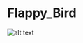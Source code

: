 # Flappy_Bird

![alt text](https://www.google.com/url?sa=i&url=https%3A%2F%2Fpsmag.com%2Feconomics%2Fflappy-bird-candy-crush-still-making-much-money-75048&psig=AOvVaw1w3W5O7NNk6EZgwZGmoPbj&ust=1633726349546000&source=images&cd=vfe&ved=0CAsQjRxqFwoTCNjmpoiXufMCFQAAAAAdAAAAABAD)
